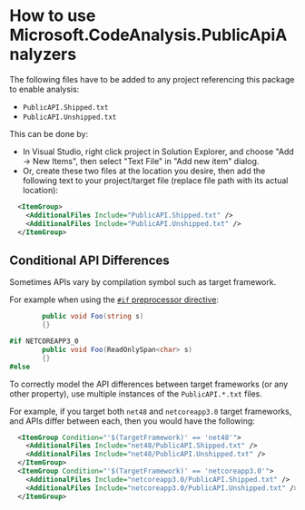 # How to use Microsoft.CodeAnalysis.PublicApiAnalyzers

The following files have to be added to any project referencing this package to enable analysis:

- `PublicAPI.Shipped.txt`
- `PublicAPI.Unshipped.txt`

This can be done by:

- In Visual Studio, right click project in Solution Explorer, and choose "Add -> New Items", then select "Text File" in "Add new item" dialog.
- Or, create these two files at the location you desire, then add the following text to your project/target file (replace file path with its actual location):

```xml
  <ItemGroup>
    <AdditionalFiles Include="PublicAPI.Shipped.txt" />
    <AdditionalFiles Include="PublicAPI.Unshipped.txt" />
  </ItemGroup>
```

## Conditional API Differences

Sometimes APIs vary by compilation symbol such as target framework.

For example when using the [`#if` preprocessor directive](https://docs.microsoft.com/en-us/dotnet/csharp/language-reference/preprocessor-directives/preprocessor-if):

```c#
        public void Foo(string s)
        {}

#if NETCOREAPP3_0
        public void Foo(ReadOnlySpan<char> s)
        {}
#else
```

To correctly model the API differences between target frameworks (or any other property), use multiple instances of the `PublicAPI.*.txt` files.

For example, if you target both `net48` and `netcoreapp3.0` target frameworks, and APIs differ between each, then you would have the following:

```xml
  <ItemGroup Condition="'$(TargetFramework)' == 'net48'">
    <AdditionalFiles Include="net48/PublicAPI.Shipped.txt" />
    <AdditionalFiles Include="net48/PublicAPI.Unshipped.txt" />
  </ItemGroup>
  <ItemGroup Condition="'$(TargetFramework)' == 'netcoreapp3.0'">
    <AdditionalFiles Include="netcoreapp3.0/PublicAPI.Shipped.txt" />
    <AdditionalFiles Include="netcoreapp3.0/PublicAPI.Unshipped.txt" />
  </ItemGroup>
```
